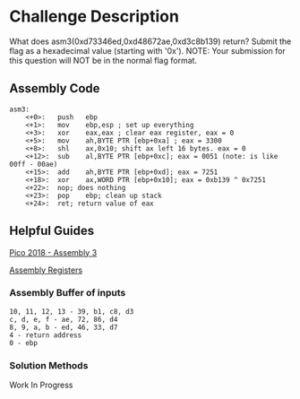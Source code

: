 # Challenge Description
What does asm3(0xd73346ed,0xd48672ae,0xd3c8b139) return? Submit the flag as a hexadecimal value (starting with '0x'). NOTE: Your submission for this question will NOT be in the normal flag format.

## Assembly Code
```
asm3:
	<+0>:	push   ebp
	<+1>:	mov    ebp,esp ; set up everything
	<+3>:	xor    eax,eax ; clear eax register, eax = 0
	<+5>:	mov    ah,BYTE PTR [ebp+0xa] ; eax = 3300
	<+8>:	shl    ax,0x10; shift ax left 16 bytes. eax = 0
	<+12>:	sub    al,BYTE PTR [ebp+0xc]; eax = 0051 (note: is like 00ff - 00ae)
	<+15>:	add    ah,BYTE PTR [ebp+0xd]; eax = 7251
	<+18>:	xor    ax,WORD PTR [ebp+0x10]; eax = 0xb139 ^ 0x7251
	<+22>:	nop; does nothing
	<+23>:	pop    ebp; clean up stack
	<+24>:	ret; return value of eax
```

## Helpful Guides

[Pico 2018 - Assembly 3](https://www.youtube.com/watch?v=3aleJWRZEFY&list=PLJ_vkrXdcgH8l7m6PDGxYQm3GHS_5zRmx&index=88)

[Assembly Registers](https://wiki.skullsecurity.org/index.php?title=Registers)

### Assembly Buffer of inputs

```
10, 11, 12, 13 - 39, b1, c8, d3
c, d, e, f - ae, 72, 86, d4
8, 9, a, b - ed, 46, 33, d7
4 - return address
0 - ebp
```

### Solution Methods

Work In Progress
